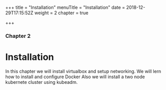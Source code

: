 +++
title = "Installation"
menuTitle = "Installation"
date = 2018-12-29T17:15:52Z
weight = 2
chapter = true

+++
### Chapter 2

# Installation

In this chapter we will install virtualbox and setup networking.
We will lern how to install and configure Docker
Also we will install a two node kubernete cluster using kubeadm.
